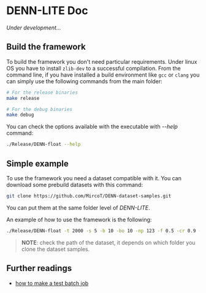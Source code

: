 # DENN-LITE Doc

*Under development...*

## Build the framework

To build the framework you don't need particular requirements. Under linux OS you have to install `zlib-dev` to a successful compilation. From the command line, if you have installed a build environment like `gcc` or `clang` you can simply use the following commands from the main folder:

```bash
# For the release binaries
make release

# For the debug binaries
make debug
```

You can check the options available with the executable with *--help* command:

```bash
./Release/DENN-float --help
```

## Simple example

To use the framework you need a dataset compatible with it. You can download some prebuild datasets with this command:

```bash
git clone https://github.com/MircoT/DENN-dataset-samples.git
```

You can put them at the same folder level of *DENN-LITE*.

An example of how to use the framework is the following:

```bash
./Release/DENN-float -t 2000 -s 5 -b 10 -bo 10 -np 123 -f 0.5 -cr 0.9 -cmax 150 -cmin -150 -rmax 150 -rmin -150 -rc -1 -rd 0.001 -tp 16 -i ../DENN-dataset-samples/DATASETS/d_06_01_2018/qsar.gz -em JDE -jf 0.1 -jcr 0.1 -m rand/1 -co bin -ro bench -o example.json
```

> **NOTE**: check the path of the dataset, it depends on which folder you clone the dataset samples.

## Further readings

* [how to make a test batch job](./tests.md)